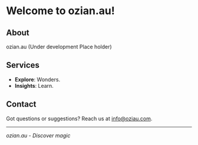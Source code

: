 # Welcome to ozian.au!

## About
ozian.au (Under development Place holder)

## Services
- **Explore**: Wonders.
- **Insights**: Learn.

## Contact
Got questions or suggestions? Reach us at [info@oziau.com](mailto:info@oziau.com).

---
*ozian.au - Discover magic*
